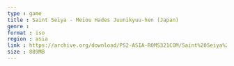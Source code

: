 ```yaml
---
type : game
title : Saint Seiya - Meiou Hades Juunikyuu-hen (Japan)
genre : 
format : iso
region : asia
link : https://archive.org/download/PS2-ASIA-ROMS321COM/Saint%20Seiya%20-%20Meiou%20Hades%20Juunikyuu-hen%20%28Japan%29.7z
size : 889MB
---
```

